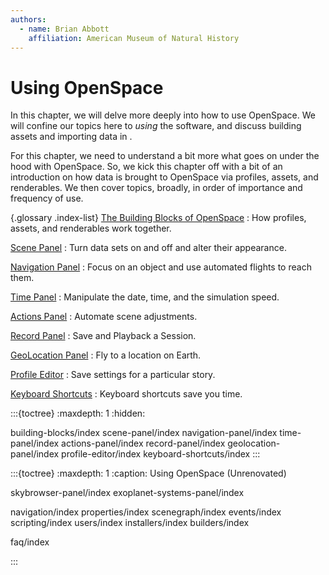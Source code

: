 ```yaml
---
authors:
  - name: Brian Abbott
    affiliation: American Museum of Natural History
---
```



# Using OpenSpace

In this chapter, we will delve more deeply into how to use OpenSpace. We will confine our topics here to _using_ the software, and discuss building assets and importing data in [](/creating-data-assets/index).

For this chapter, we need to understand a bit more what goes on under the hood with OpenSpace. So, we kick this chapter off with a bit of an introduction on how data is brought to OpenSpace via profiles, assets, and renderables. We then cover topics, broadly, in order of importance and frequency of use.



{.glossary .index-list}
[The Building Blocks of OpenSpace](/using-openspace/building-blocks/index)
: How profiles, assets, and renderables work together.

[Scene Panel](/using-openspace/scene-panel/index)
: Turn data sets on and off and alter their appearance.

[Navigation Panel](/using-openspace/navigation-panel/index)
: Focus on an object and use automated flights to reach them.

[Time Panel](/using-openspace/time-panel/index)
: Manipulate the date, time, and the simulation speed.

[Actions Panel](/using-openspace/actions-panel/index)
: Automate scene adjustments.

[Record Panel](/using-openspace/record-panel/index)
: Save and Playback a Session.

[GeoLocation Panel](/using-openspace/geolocation-panel/index)
: Fly to a location on Earth.

[Profile Editor](/using-openspace/profile-editor/index)
: Save settings for a particular story.

[Keyboard Shortcuts](/using-openspace/keyboard-shortcuts/index)
: Keyboard shortcuts save you time.



:::{toctree}
:maxdepth: 1
:hidden:

building-blocks/index
scene-panel/index
navigation-panel/index
time-panel/index
actions-panel/index
record-panel/index
geolocation-panel/index
profile-editor/index
keyboard-shortcuts/index
:::




:::{toctree}
:maxdepth: 1
:caption: Using OpenSpace (Unrenovated)

skybrowser-panel/index
exoplanet-systems-panel/index



navigation/index
properties/index
scenegraph/index
events/index
scripting/index
users/index
installers/index
builders/index



faq/index

:::
